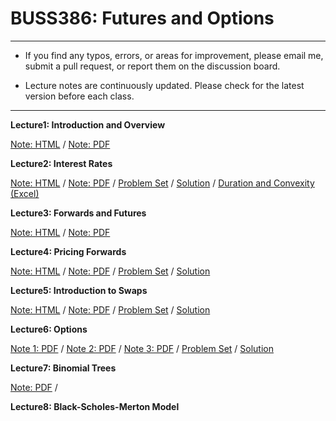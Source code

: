 # BUSS386: Futures and Options

---

- If you find any typos, errors, or areas for improvement, please email me, submit a pull request, or report them on the discussion board.

- Lecture notes are continuously updated. Please check for the latest version before each class.

---


**Lecture1: Introduction and Overview**

[Note: HTML](https://chung-jiwoong.github.io/BUSS386-Slides/chapter_intro/chapter_intro.html) / 
[Note: PDF](https://github.com/chung-jiwoong/BUSS386-Slides/blob/main/chapter_intro/chapter_intro.pdf)
    
    
**Lecture2: Interest Rates**

[Note: HTML](https://chung-jiwoong.github.io/BUSS386-Slides/chapter_interest/chapter_interest.html) / 
[Note: PDF](https://github.com/chung-jiwoong/BUSS386-Slides/blob/main/chapter_interest/chapter_interest.pdf) / 
[Problem Set](https://chung-jiwoong.github.io/BUSS386-Slides/chapter_interest/problem_interest.html) / 
[Solution](https://raw.githack.com/chung-jiwoong/BUSS386-Slides/refs/heads/main/chapter_interest/solution_interest.html) / 
[Duration and Convexity (Excel)](https://github.com/chung-jiwoong/BUSS386-Slides/blob/main/chapter_intro/data/Duration_Convexity2.xlsx)


**Lecture3: Forwards and Futures**

[Note: HTML](https://chung-jiwoong.github.io/BUSS386-Slides/chapter_forwards/chapter_forwards.html) / 
[Note: PDF](https://github.com/chung-jiwoong/BUSS386-Slides/blob/main/chapter_forwards/chapter_forwards.pdf) 


**Lecture4: Pricing Forwards**

[Note: HTML](https://chung-jiwoong.github.io/BUSS386-Slides/chapter_pricing_forwards/chapter_pricing_forwards.html) / 
[Note: PDF](https://github.com/chung-jiwoong/BUSS386-Slides/blob/main/chapter_pricing_forwards/chapter_pricing_forwards.pdf) / 
[Problem Set](https://chung-jiwoong.github.io/BUSS386-Slides/chapter_pricing_forwards/problem_pricing_forwards.html) / 
[Solution](https://chung-jiwoong.github.io/BUSS386-Slides/chapter_pricing_forwards/solution_pricing_forwards.html)



**Lecture5: Introduction to Swaps**

[Note: HTML](https://chung-jiwoong.github.io/BUSS386-Slides/chapter_swap/chapter_swap.html) / 
[Note: PDF](https://github.com/chung-jiwoong/BUSS386-Slides/blob/main/chapter_swap/chapter_swap.pdf) / 
[Problem Set](https://chung-jiwoong.github.io/BUSS386-Slides/chapter_swap/problem_swap.html) / 
[Solution](https://chung-jiwoong.github.io/BUSS386-Slides/chapter_swap/solution_swap.html)


**Lecture6: Options**

[Note 1: PDF](https://github.com/chung-jiwoong/BUSS386-Slides/blob/main/chapter_options/chapter_options1.pdf) / 
[Note 2: PDF](https://github.com/chung-jiwoong/BUSS386-Slides/blob/main/chapter_options/chapter_options2.pdf) / 
[Note 3: PDF](https://github.com/chung-jiwoong/BUSS386-Slides/blob/main/chapter_options/chapter_options3.pdf)  / 
[Problem Set](https://chung-jiwoong.github.io/BUSS386-Slides/chapter_options/problem_options.pdf) / 
[Solution](https://chung-jiwoong.github.io/BUSS386-Slides/chapter_options/solution_options.pdf)


**Lecture7: Binomial Trees**

[Note: PDF](https://github.com/chung-jiwoong/BUSS386-Slides/blob/main/chapter_binomial/chapter_binomial.pdf) / 


**Lecture8: Black-Scholes-Merton Model**